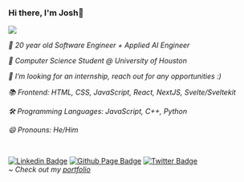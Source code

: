 ### Hi there, I'm Josh👋

<img src="https://c.tenor.com/DBqjevyA2o4AAAAd/bongo-cat-codes.gif" />

<i>🔭 20 year old Software Engineer + Applied AI Engineer </i>

<i>📖 Computer Science Student @ University of Houston </i>

<i>👯 I’m looking for an internship, reach out for any opportunities :) </i>

<i>📚 Frontend: HTML, CSS, JavaScript, React, NextJS, Svelte/Sveltekit </i>

<i>🛠️ Programming Languages: JavaScript, C++, Python </i>

<i>😄 Pronouns: He/Him </i>

<br/>

[![Linkedin Badge](https://img.shields.io/badge/-LinkedIn-blue?style=flat-square&logo=Linkedin&logoColor=white&link=https://www.linkedin.com/in/JoshuaEworo/)](https://www.linkedin.com/in/JoshuaEworo/)
[![Github Page Badge](https://img.shields.io/badge/-Github_Page-000?style=flat-square&logo=Github&logoColor=white&link=https://github.com/JoshuaEworo)](https://github.com/JoshuaEworo)
[![Twitter Badge](https://img.shields.io/badge/-Twitter-1ca0f1?style=flat-square&labelColor=1ca0f1&logo=twitter&logoColor=white&link=https://twitter.com/joshuaeworo)](https://twitter.com/joshuaeworo)
<br/><i>~ Check out my <a href="https://joshuaeworo.vercel.app" target="_blank">portfolio</a></i>
